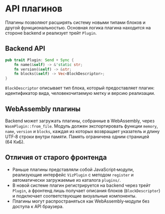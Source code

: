 # API плагинов

Плагины позволяют расширять систему новыми типами блоков и другой функциональностью. 
Основная логика плагина находится на стороне backend и реализует трейт `Plugin`.

## Backend API

```rust
pub trait Plugin: Send + Sync {
    fn name(&self) -> &'static str;
    fn version(&self) -> &str;
    fn blocks(&self) -> Vec<BlockDescriptor>;
}
```

`BlockDescriptor` описывает тип блока, который предоставляет плагин: идентификатор
вида, человекочитаемую метку и версию реализации.

## WebAssembly плагины

Backend может загружать плагины, собранные в WebAssembly, через
`WasmPlugin::from_file`. Модуль должен экспортировать функции `memory`,
`name`, `version` и `blocks`, каждая из которых возвращает указатель и длину
UTF‑8 строки внутри памяти. Память ограничена одним страницей (64 КиБ).

## Отличия от старого фронтенда

- Раньше плагины представляли собой JavaScript‑модули, реализующие интерфейс
  `VizPlugin` с методом `register` и автоматически загружаемые из каталога
  `plugins/`.
- В новой системе плагин регистрируется на backend через трейт `Plugin`, а
  фронтенд лишь получает описания блоков (`BlockDescriptor`) и подключает
  соответствующие визуальные компоненты.
- Плагины могут распространяться как WebAssembly‑модули без доступа к API
  браузера.
